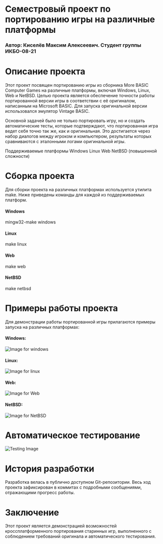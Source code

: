 # Семестровый проект по портированию игры на различные платформы
### Автор: Киселёв Максим Алексеевич. Студент группы ИКБО-08-21

# Описание проекта
Этот проект посвящен портированию игры из сборника More BASIC Computer Games на различные платформы, включая Windows, Linux, Web и NetBSD. Целью проекта является обеспечение точности работы портированной версии игры в соответствии с её оригиналом, написанным на Microsoft BASIC. Для запуска оригинальной версии использовался эмулятор Vintage BASIC.

Основной задачей было не только портировать игру, но и создать автоматические тесты, которые подтверждают, что портированная игра ведет себя точно так же, как и оригинальная. Это достигается через набор диалогов между игроком и компьютером, результаты которых сравниваются с эталонными логами оригинальной игры.

Поддерживаемые платформы
Windows
Linux
Web
NetBSD (повышенной сложности)

# Сборка проекта

Для сборки проекта на различных платформах используется утилита make. 
Ниже приведены команды для каждой из поддерживаемых платформ.

#### Windows
mingw32-make windows

#### Linux
make linux

#### Web
make web

#### NetBSD
make netbsd

# Примеры работы проекта

Для демонстрации работы портированной игры прилагаются примеры запуска на различных платформах:

#### Windows:
![Image for windows](https://github.com/Dyglaz/life-expectancy-game/blob/main/screenshots/windows/Testing%20the%20game%20on%20Windows.png?raw=true)


#### Linux:
![Image for linux](https://github.com/Dyglaz/life-expectancy-game/blob/main/screenshots/linux/Running%20the%20game%20on%20Linux.png?raw=true)


#### Web:
![Image for Web](https://github.com/Dyglaz/life-expectancy-game/blob/main/screenshots/web/Testing%20the%20game%20on%20the%20web_2.png?raw=true)


#### NetBSD: 
![Image for NetBSD](https://github.com/Dyglaz/life-expectancy-game/blob/main/screenshots/netBSD/Testing%20the%20game%20on%20a%20netBSD.png?raw=true)



# Автоматическое тестирование

![Testing Image](https://github.com/Dyglaz/life-expectancy-game/blob/main/screenshots/tests/Running%20tests_1.png?raw=true)


# История разработки

Разработка велась в публично доступном Git-репозитории. Весь ход проекта зафиксирован в коммитах с подробными сообщениями, отражающими прогресс работы.


# Заключение

Этот проект является демонстрацией возможностей кроссплатформенного портирования старинных игр, выполненного с соблюдением требований оригинала и автоматического тестирования.
